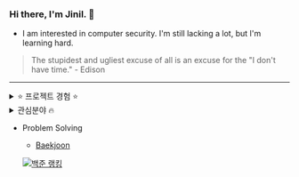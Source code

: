 ### Hi there, I'm Jinil. 👋       
     
* I am interested in computer security. I'm still lacking a lot, but I'm learning hard.   

> The stupidest and ugliest excuse of all is an excuse for the "I don't have time." - Edison
-----------------    

<details>
<summary> ⭐ 프로젝트 경험 ⭐ </summary><br/>
     <ul> 
          <li>Arp Spoofing (Network hacking) (2019-1)</li>
          <li>HGU SHOP Application (2019-2)</li>
          <li>Connect6 (2020-1)</li>
          <li>C++ Education Video Contest</li>
          <li>Lecture Assessment Website</li>
          <li>Pentest WebSite (Website hacking) (2020-2)</li>
          <li>Place of Meeting Application (2021-1)</li>
          <li>Side Project
               <ul>
                    <li>Java syntax Highlighter</li>
                    <li>Assembly Interpreter</li>
                    <li>TAR - file archiving program</li>
                    <li>Image Editor</li>
                    <li>Grapic Editor</li>
                    <li>Calculator</li>
                    <li>etc...</li>
               </ul>
          </li>
     </ul> 
</details>

<details> 
     <summary> 관심분야 🔥 </summary><br/> 
     <ul>
          <li>Language
               <ul>
                    <li>C/C++/Assembly</li>
                    <li>Java</li>
                    <li>Python</li>
                    <li>Web (Javascript, PHP, JSP)</li>
                    <li>Mobile Application (Dart)</li>
               </ul>
          </li>
          <li>Security
               <ul>
                    <li>Web</li>
                    <li>Crypto</li>
                    <li>System</li>
                    <li>Network</li>
               </ul>
          </li>
     </ul>
</details>
   
- Problem Solving    
  - [Baekjoon](https://www.acmicpc.net/user/hello_world1)       
       
  [![백준 랭킹](http://mazassumnida.wtf/api/v2/generate_badge?boj=hello_world1)](https://www.acmicpc.net/user/hello_world1)   

<!--
**jiniljeil/jiniljeil** is a ✨ _special_ ✨ repository because its `README.md` (this file) appears on your GitHub profile.

Here are some ideas to get you started:

- 🔭 I’m currently working on ...
- 🌱 I’m currently learning ...
- 👯 I’m looking to collaborate on ...
- 🤔 I’m looking for help with ...
- 💬 Ask me about ...
- 📫 How to reach me: ...
- 😄 Pronouns: ...
- ⚡ Fun fact: ...
-->

